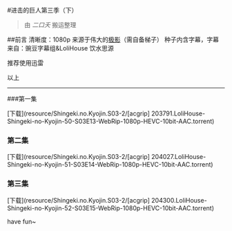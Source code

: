 #进击的巨人第三季（下）
>由 *二口夭* 搬运整理

##前言
清晰度：1080p
来源于伟大的[极影](https://acg.rip/team/112)（需自备梯子）
种子内含字幕，字幕来自：豌豆字幕组&LoliHouse
饮水思源

推荐使用迅雷

以上

---

###第一集

[下载](resource/Shingeki.no.Kyojin.S03-2/[acgrip] 203791.LoliHouse-Shingeki-no-Kyojin-50-S03E13-WebRip-1080p-HEVC-10bit-AAC.torrent)

### 第二集

[下载](resource/Shingeki.no.Kyojin.S03-2/[acgrip] 204027.LoliHouse-Shingeki-no-Kyojin-51-S03E14-WebRip-1080p-HEVC-10bit-AAC.torrent)

### 第三集

[下载](resource/Shingeki.no.Kyojin.S03-2/[acgrip] 204300.LoliHouse-Shingeki-no-Kyojin-52-S03E15-WebRip-1080p-HEVC-10bit-AAC.torrent)



have fun~